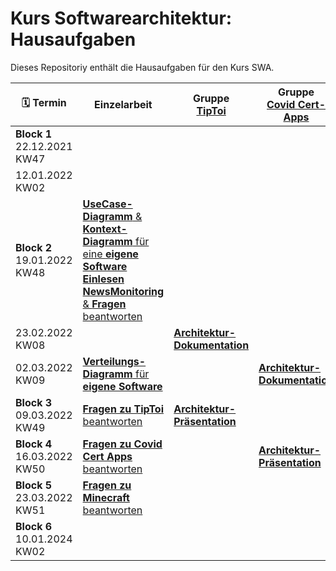 # Kurs Softwarearchitektur: Hausaufgaben
Dieses Repositoriy enthält die Hausaufgaben für den Kurs SWA.

| :spiral_calendar: Termin|Einzelarbeit|Gruppe<br>[TipToi](Tiptoi.md)|Gruppe<br>[Covid Cert-Apps](CovidCert.md)|Gruppe<br>[Minecraft](Minecraft.md)|
|-|-|-|-|-|
|**Block 1**<br>22.12.2021<br>KW47|||||
|12.01.2022<br>KW02|||||
|**Block 2**<br>19.01.2022<br>KW48|[**UseCase-Diagramm** & **Kontext-Diagramm** für eine **eigene Software**](/bl1-1.md)<br>[**Einlesen** **NewsMonitoring** & **Fragen** beantworten](NewsMonitoring_1.md)||||
|23.02.2022<br>KW08||[**Architektur-Dokumentation**](/Gruppenarbeit.md)|||
|02.03.2022<br>KW09|[**Verteilungs-Diagramm** für **eigene Software**](bl2-2.md)||[**Architektur-Dokumentation**](/Gruppenarbeit.md)||
|**Block 3**<br>09.03.2022<br>KW49|[**Fragen zu TipToi** beantworten](Tiptoi.md)|[**Architektur-Präsentation**](/Gruppenarbeit.md)||[**Architektur-Dokumentation**](/Gruppenarbeit.md)|
|**Block 4**<br>16.03.2022<br>KW50|[**Fragen zu Covid Cert Apps** beantworten](CovidCert.md)||[**Architektur-Präsentation**](/Gruppenarbeit.md)||
|**Block 5**<br>23.03.2022<br>KW51|[**Fragen zu Minecraft** beantworten](Minecraft.md)|||[**Architektur-Präsentation**](/Gruppenarbeit.md)|
|**Block 6**<br>10.01.2024<br>KW02|
